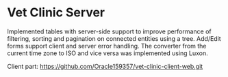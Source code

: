 # Vet Clinic Server

Implemented tables with server-side support to improve performance of filtering, sorting and pagination on connected entities using a tree. Add/Edit forms support client and server error handling. The converter from the current time zone to ISO and vice versa was implemented using Luxon.

Client part: https://github.com/Oracle159357/vet-clinic-client-web.git
